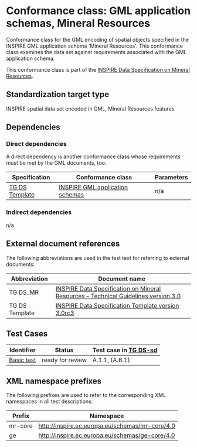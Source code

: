 # Conformance class: GML application schemas, Mineral Resources

Conformance class for the GML encoding of spatial objects specified in the INSPIRE GML application schema 'Mineral Resources'. This conformance class examines the data set against requirements associated with the GML application schema.

This conformance class is part of the [INSPIRE Data Specification on Mineral Resources](../README.md).

## Standardization target type

INSPIRE spatial data set encoded in GML, Mineral Resources features

## Dependencies

### Direct dependencies

A direct dependency is another conformance class whose requirements must be met by the GML documents, too.

| Specification | Conformance class | Parameters | 
| ------------- | ----------------- | ---------- |
| [TG DS Template](#ref_TG_DS_tmpl) | [INSPIRE GML application schemas](http://inspire.ec.europa.eu/id/ats/data/3.0rc3/schemas) | n/a |

### Indirect dependencies

n/a
 
## External document references

The following abbreviations are used in the test text for referring to external documents:

Abbreviation                     | Document name
-------------------------------- | --------------------------------------------------
TG DS_MR <a name="ref_TG_DS_MR"></a>   | [INSPIRE Data Specification on Mineral Resources – Technical Guidelines version 3.0](https://inspire.ec.europa.eu/documents/Data_Specifications/INSPIRE_DataSpecification_MR_v3.0.pdf)
TG DS Template <a name="ref_TG_DS_tmpl"></a>   | [INSPIRE Data Specification Template version 3.0rc3](http://inspire.jrc.ec.europa.eu/documents/Data_Specifications/INSPIRE_DataSpecification_Template_v3.0rc3.pdf)

## Test Cases

| Identifier                                                        | Status   | Test case in [TG DS-sd](#ref_TG_DS_MR)  |
| ----------------------------------------------------------------- | -------- | ------------ |
| [Basic test](./basic.md)  | ready for review  | A.1.1, (A.6.1)  |

## XML namespace prefixes <a name="namespaces"></a>

The following prefixes are used to refer to the corresponding XML namespaces in all test descriptions:

Prefix         | Namespace
-------------- | -------------------------------------------------
mr-core        | http://inspire.ec.europa.eu/schemas/mr-core/4.0
ge             | http://inspire.ec.europa.eu/schemas/ge-core/4.0
